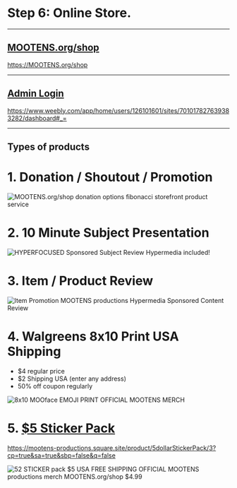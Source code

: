 
# Step 6: Online Store.

---

## [MOOTENS.org/shop](https://MOOTENS.org/shop)

https://MOOTENS.org/shop

---

## [Admin Login](https://www.weebly.com/app/home/users/126101601/sites/701017827639383282/dashboard#_=)

https://www.weebly.com/app/home/users/126101601/sites/701017827639383282/dashboard#_=


---

## Types of products

# 1. Donation / Shoutout / Promotion

![MOOTENS.org/shop donation options fibonacci storefront product service](https://s3-us-west-2.amazonaws.com/s.cdpn.io/2971879/Dontation%20Shoutout%2C%20Message%20Review%2C%20Hypermedia%20included%20(1).jpg)

# 2. 10 Minute Subject Presentation

![HYPERFOCUSED Sponsored Subject Review Hypermedia included!](https://s3-us-west-2.amazonaws.com/s.cdpn.io/2971879/HYPERFOCUSED%20Sponsored%20Subject%20Review%20Hypermedia%20included!.png)

# 3. Item / Product Review

![Item Promotion MOOTENS productions Hypermedia Sponsored Content Review](https://s3-us-west-2.amazonaws.com/s.cdpn.io/2971879/Item%20Promotion%20MOOTENS%20productions%20Hypermedia%20Sponsored%20Content%20Review.png)

# 4. Walgreens 8x10 Print USA Shipping

- $4 regular price
- $2 Shipping USA (enter any address)
- 50% off coupon regularly

![8x10 MOOface EMOJI PRINT OFFICIAL MOOTENS MERCH](https://s3-us-west-2.amazonaws.com/s.cdpn.io/2971879/8x10%20MOOface%20EMOJI%20PRINT%20OFFICIAL%20MOOTENS%20MERCH.png)



# 5. [$5 Sticker Pack ](https://mootens-productions.square.site/product/5dollarStickerPack/3?cp=true&sa=true&sbp=false&q=false)

https://mootens-productions.square.site/product/5dollarStickerPack/3?cp=true&sa=true&sbp=false&q=false

![52 STICKER pack $5 USA FREE SHIPPING OFFICIAL MOOTENS productions merch MOOTENS.org/shop
$4.99](https://s3-us-west-2.amazonaws.com/s.cdpn.io/2971879/s701017827639383282_p3_i19_w1530.jpeg)
